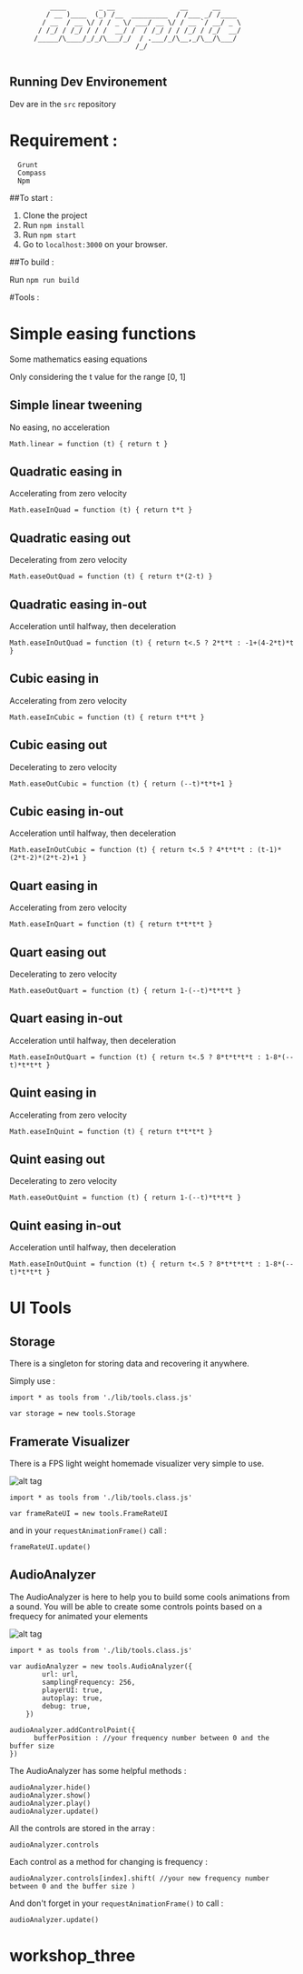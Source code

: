 ```

          ____        _ __                __      __
         / __ )____  (_) /__  _________  / /___ _/ /____
        / __  / __ \/ / / _ \/ ___/ __ \/ / __ `/ __/ _ \
       / /_/ / /_/ / / /  __/ /  / /_/ / / /_/ / /_/  __/
      /_____/\____/_/_/\___/_/  / .___/_/\__,_/\__/\___/
                               /_/


```

## Running Dev Environement

Dev are in the ```src``` repository

# Requirement :

```
  Grunt
  Compass
  Npm
```

##To start :

1. Clone the project
2. Run ```npm install```
3. Run ```npm start```
4. Go to ```localhost:3000``` on your browser.

##To build :

Run ```npm run build```

#Tools :

# Simple easing functions

Some mathematics easing equations

Only considering the t value for the range [0, 1]

## Simple linear tweening

No easing, no acceleration

```
Math.linear = function (t) { return t }
```

## Quadratic easing in

Accelerating from zero velocity

```
Math.easeInQuad = function (t) { return t*t }
```

## Quadratic easing out

Decelerating from zero velocity

```
Math.easeOutQuad = function (t) { return t*(2-t) }
```

## Quadratic easing in-out

Acceleration until halfway, then deceleration

```
Math.easeInOutQuad = function (t) { return t<.5 ? 2*t*t : -1+(4-2*t)*t }
```

## Cubic easing in

Accelerating from zero velocity

```
Math.easeInCubic = function (t) { return t*t*t }
```

## Cubic easing out

Decelerating to zero velocity

```
Math.easeOutCubic = function (t) { return (--t)*t*t+1 }
```

## Cubic easing in-out

Acceleration until halfway, then deceleration

```
Math.easeInOutCubic = function (t) { return t<.5 ? 4*t*t*t : (t-1)*(2*t-2)*(2*t-2)+1 }
```

## Quart easing in

Accelerating from zero velocity

```
Math.easeInQuart = function (t) { return t*t*t*t }
```

## Quart easing out

Decelerating to zero velocity

```
Math.easeOutQuart = function (t) { return 1-(--t)*t*t*t }
```

## Quart easing in-out

Acceleration until halfway, then deceleration

```
Math.easeInOutQuart = function (t) { return t<.5 ? 8*t*t*t*t : 1-8*(--t)*t*t*t }
```

## Quint easing in

Accelerating from zero velocity

```
Math.easeInQuint = function (t) { return t*t*t*t }
```

## Quint easing out

Decelerating to zero velocity

```
Math.easeOutQuint = function (t) { return 1-(--t)*t*t*t }
```

## Quint easing in-out

Acceleration until halfway, then deceleration

```
Math.easeInOutQuint = function (t) { return t<.5 ? 8*t*t*t*t : 1-8*(--t)*t*t*t }
```

# UI Tools

## Storage

There is a singleton for storing data and recovering it anywhere.

Simply use :

```
import * as tools from './lib/tools.class.js'

var storage = new tools.Storage
```

## Framerate Visualizer

There is a FPS light weight homemade visualizer very simple to use.


![alt tag](http://www.zupimages.net/up/16/43/w3co.png)


```
import * as tools from './lib/tools.class.js'

var frameRateUI = new tools.FrameRateUI
```

and in your ```requestAnimationFrame()``` call :

```
frameRateUI.update()
```

## AudioAnalyzer

The AudioAnalyzer is here to help you to build some cools animations from a sound. You will be able to create some controls points based on a frequecy for animated your elements


![alt tag](http://zupimages.net/up/16/43/0zoj.png)


```
import * as tools from './lib/tools.class.js'

var audioAnalyzer = new tools.AudioAnalyzer({
        url: url,
        samplingFrequency: 256,
        playerUI: true,
        autoplay: true,
        debug: true,
    })

audioAnalyzer.addControlPoint({
      bufferPosition : //your frequency number between 0 and the buffer size
})

```


The AudioAnalyzer has some helpful methods :

```
audioAnalyzer.hide()
audioAnalyzer.show()
audioAnalyzer.play()
audioAnalyzer.update()
```

All the controls are stored in the array :

```
audioAnalyzer.controls
```

Each control as a method for changing is frequency :

```
audioAnalyzer.controls[index].shift( //your new frequency number between 0 and the buffer size )
```


And don't forget in your ```requestAnimationFrame()``` to call :

```
audioAnalyzer.update()
```
# workshop_three
